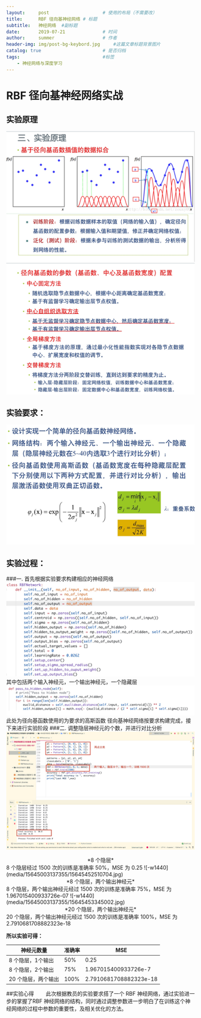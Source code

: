 ```yaml
---
layout:     post   				    # 使用的布局（不需要改）
title:      RBF 径向基神经网络 # 标题 
subtitle:   神经网络  #副标题
date:       2019-07-21				# 时间
author:     summer					# 作者
header-img: img/post-bg-keybord.jpg 	#这篇文章标题背景图片
catalog: true 						# 是否归档
tags:								#标签
    - 神经网络与深度学习
---
```



# RBF 径向基神经网络实战


## 实验原理
![-w893](media/15645003137355/15645004126770.jpg)
![-w887](media/15645003137355/15645004505369.jpg)

## 实验要求：
![-w830](media/15645003137355/15645004754124.jpg)

## 实验过程：
###一. 首先根据实验要求构建相应的神经网络
![-w883](media/15645003137355/15645440419679.jpg)
其中包括两个输入神经元，一个输出神经元，一个隐藏层
![-w1040](media/15645003137355/15645444391976.jpg)
此处为径向基函数使用的为要求的高斯函数
径向基神经网络按要求构建完成，接下来进行实验阶段
###二. 调整隐层神经元的个数，并进行对比分析
![-w1440](media/15645003137355/15645448598153.jpg)
<center>*8 个隐层*</center>
8 个隐层经过 1500 次的训练是准确率 50%，MSE 为 0.25
![-w1440](media/15645003137355/15645452510704.jpg)
<center>*8 个隐层，两个输出神经元*</center>
8 个隐层，两个输出神经元经过 1500 次的训练是准确率 75%，MSE 为 1.967015400933726e-07
![-w1440](media/15645003137355/15645453345002.jpg)
<center>*20 个隐层，两个输出神经元*</center>
20 个隐层，两个输出神经元经过 1500 次的训练是准确率 100%，MSE 为 2.7910681708882323e-18  

**所以实验可得：**

| 神经元数量 | 准确率 | MSE |
| --- | --- | --- |
| 8 个隐层，1个输出 | 50% | 0.25 |
| 8 个隐层，2个输出 | 75% | 1.967015400933726e-7 |
| 20 个隐层，两个输出 | 100% | 2.7910681708882323e-18  |

##实验心得
&emsp;&emsp;此次根据教员的实验要求搭了一个 RBF 神经网络，通过实验进一步的掌握了RBF 神经网络的结构，同时通过调整参数进一步明白了在训练这个神经网络的过程中参数的重要性，及相关优化的方法。    